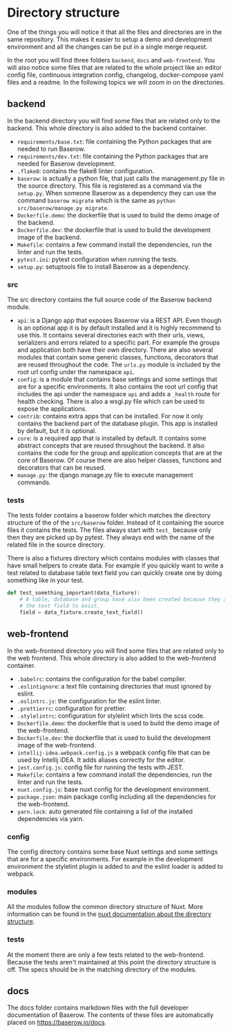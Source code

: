 # Directory structure

One of the things you will notice it that all the files and directories are in the 
same repository. This makes it easier to setup a demo and development environment and
all the changes can be put in a single merge request.

In the root you will find three folders `backend`, `docs` and `web-frontend`. You will
also notice some files that are related to the whole project like an editor config 
file, continuous integration config, changelog, docker-compose yaml files and a readme.
In the following topics we will zoom in on the directories.

## backend

In the backend directory you will find some files that are related only to the backend.
This whole directory is also added to the backend container.

* `requirements/base.txt`: file containing the Python packages that are needed to run 
  Baserow.
* `requirements/dev.txt`: file containing the Python packages that are needed for 
  Baserow development.
* `.flake8`: contains the flake8 linter configuration.
* `baserow`: is actually a python file, that just calls the management.py file in the 
  source directory. This file is registered as a command via the `setup.py`. When 
  someone Baserow as a dependency they can use the command `baserow migrate` which is 
  the same as `python src/baserow/manage.py migrate`.
* `Dockerfile.demo`: the dockerfile that is used to build the demo image of the 
  backend.
* `Dockerfile.dev`: the dockerfile that is used to build the development image of the
  backend.
* `Makefile`: contains a few command install the dependencies, run the linter and run 
  the tests.
* `pytest.ini`: pytest configuration when running the tests.
* `setup.py`: setuptools file to install Baserow as a dependency.

### src

The src directory contains the full source code of the Baserow backend module.

* `api`: is a Django app that exposes Baserow via a REST API. Even though is an 
  optional app it is by default installed and it is highly recommend to use this.
  It contains several directories each with their urls, views, serializers and errors 
  related to a specific part. For example the groups and application both have their 
  own directory. There are also several modules that contain some generic classes, 
  functions, decorators that are reused throughout the code. The `urls.py` module is 
  included by the root url config under the namespace `api`.
* `config`: is a module that contains base settings and some settings that are for a 
   specific environments. It also contains the root url config that includes the api 
   under the namespace `api` and adds a `_health` route for health checking. There is
   also a wsgi.py file which can be used to expose the applications.
* `contrib`: contains extra apps that can be installed. For now it only contains the
  backend part of the database plugin. This app is installed by default, but it is
  optional.
* `core`: is a required app that is installed by default. It contains some abstract
  concepts that are reused throughout the backend. It also contains the code for the 
  group and application concepts that are at the core of Baserow. Of course there are
  also helper classes, functions and decorators that can be reused.
* `manage.py`: the django manage.py file to execute management commands.

### tests

The tests folder contains a baserow folder which matches the directory structure of 
the of the `src/baserow` folder. Instead of it containing the source files it contains 
the tests. The files always start with `test_` because only then they are picked up by
pytest. They always end with the name of the related file in the source directory.

There is also a fixtures directory which contains modules with classes that have small
helpers to create data. For example if you quickly want to write a test related to 
database table text field you can quickly create one by doing something like in your 
test.

```python
def test_something_important(data_fixture):
    # A table, database and group have also been created because they are needed for 
    # the text field to exist.
    field = data_fixture.create_text_field()
```

## web-frontend

In the web-frontend directory you will find some files that are related only to the 
web frontend. This whole directory is also added to the web-frontend container.

* `.babelrc`: contains the configuration for the babel compiler.
* `.eslintignore`: a text file containing directories that must ignored by eslint.
* `.eslintrc.js`: the configuration for the eslint linter.
* `.prettierrc`: configuration for prettier.
* `.stylelintrc`: configuration for stylelint which lints the scss code.
* `Dockerfile.demo`: the dockerfile that is used to build the demo image of the 
  web-frontend.
* `Dockerfile.dev`: the dockerfile that is used to build the development image of the
  web-frontend.
* `intellij-idea.webpack.config.js` a webpack config file that can be used by Intellij
  iDEA. It adds aliases correctly for the editor.
* `jest.config.js`: config file for running the tests with JEST.
* `Makefile`: contains a few command install the dependencies, run the linter and run 
  the tests.
* `nuxt.config.js`: base nuxt config for the development environment.
* `package.json`: main package config including all the dependencies for the 
  web-frontend.
* `yarn.lock`: auto generated file containing a list of the installed dependencies via 
  yarn.
  
### config

The config directory contains some base Nuxt settings and some settings that are for a 
specific environments. For example in the development environment the stylelint plugin
is added to and the eslint loader is added to webpack.

### modules

All the modules follow the common directory structure of Nuxt. More information can be 
found in the 
[nuxt documentation about the directory structure](https://nuxtjs.org/guide/directory-structure/).

### tests

At the moment there are only a few tests related to the web-frontend. Because the tests
aren't maintained at this point the directory structure is off. The specs should be in 
the matching directory of the modules.

## docs

The docs folder contains markdown files with the full developer documentation of 
Baserow. The contents of these files are automatically placed on 
https://baserow.io/docs.
